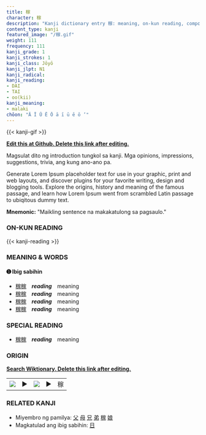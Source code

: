 ```yaml
---
title: 稼
character: 稼
description: "Kanji dictionary entry 稼: meaning, on-kun reading, compounds, origin, related kanji"
content_type: kanji
featured_image: "/稼.gif"
weight: 111
frequency: 111
kanji_grade: 1
kanji_strokes: 1
kanji_class: Jōyō
kanji_jlpt: N1
kanji_radical: 
kanji_reading: 
- DAI
- TAI
- oo(kii)
kanji_meaning:
- malaki
chōon: "Ā Ī Ū Ē Ō ā ī ū ē ō ’"
---
```

[//]: # (Don't edit the line below. Kanji animated GIF code is automatically generated.)
{{< kanji-gif >}}

[//]: # (Edit below this line.)

**[Edit this at Github. Delete this link after editing.](https://github.com/tim0g/tim/tree/main/content/kanji/稼/index.md)**

Magsulat dito ng introduction tungkol sa kanji. Mga opinions, impressions, suggestions, trivia, ang kung ano-ano pa.

Generate Lorem Ipsum placeholder text for use in your graphic, print and web layouts, and discover plugins for your favorite writing, design and blogging tools. Explore the origins, history and meaning of the famous passage, and learn how Lorem Ipsum went from scrambled Latin passage to ubiqitous dummy text.
 
**Mnemonic:** "Maikling sentence na makakatulong sa pagsaulo."

### ON-KUN READING

[//]: # (Don't edit the line below. ON-KUN READING code is automatically generated.)
{{< kanji-reading >}}

### MEANING & WORDS

#### ➊ **Ibig sabihin**
  - [稼](../稼)[稼](../稼)　***reading***　meaning
  - [稼](../稼)[稼](../稼)　***reading***　meaning
  - [稼](../稼)[稼](../稼)　***reading***　meaning
  - [稼](../稼)[稼](../稼)　***reading***　meaning

### SPECIAL READING
  - [稼](../稼)[稼](../稼)　***reading***　meaning

### ORIGIN

**[Search Wiktionary. Delete this link after editing.](https://wiktionary.org/wiki/稼)**
<table class="kanji-table"><tr><td>
<img src="60px-稼-bronze.svg.png">
</td><td>▶</td><td>
<img src="60px-稼-oracle.svg.png">
</td><td>▶</td>
<td class="kanji-origin">稼</td>
</tr></table>

### RELATED KANJI
- Miyembro ng pamilya: [父](../父) [母](../母) [兄](../兄) [弟](../弟) [稼](../稼) [娘](../娘)
- Magkatulad ang ibig sabihin: [日](../日)
